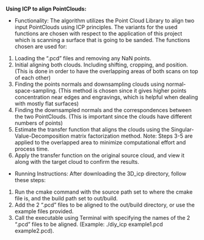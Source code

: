 **Using ICP to align PointClouds:**

- Functionality:
The algorithm utilizes the Point Cloud Library to align two input PointClouds using ICP principles. The variants for the used functions are chosen with respect to the application of this project which is scanning a surface that is going to be sanded.
The functions chosen are used for:

1) Loading the “.pcd” files and removing any NaN points.
2) Initial aligning both clouds. Including shifting, cropping, and position. (This is done in order to have the overlapping areas of both scans on top of each other)
3) Finding the points normals and downsampling clouds using normal-space-sampling. (This method is chosen since it gives higher points concentration near edges and engravings, which is helpful when dealing with mostly flat surfaces)
4) Finding the downsampled normals and the correspondences between the two PointClouds. (This is important since the clouds have different numbers of points)
5) Estimate the transfer function that aligns the clouds using the Singular-Value-Decomposition matrix factorization method. 
Note: Steps 3-5 are applied to the overlapped area to minimize computational effort and process time.
6) Apply the transfer function on the original source cloud, and view it along with the target cloud to confirm the results.

- Running Instructions:
After downloading the 3D_icp directory, follow these steps:
1) Run the cmake command with the source path set to where the cmake file is, and the build path set to out/build.
2) Add the 2 “.pcd” files to be aligned to the out/build directory, or use the example files provided.
3) Call the executable using Terminal with specifying the names of the 2 “.pcd” files to be aligned. (Example: ./diy_icp example1.pcd example2.pcd).
